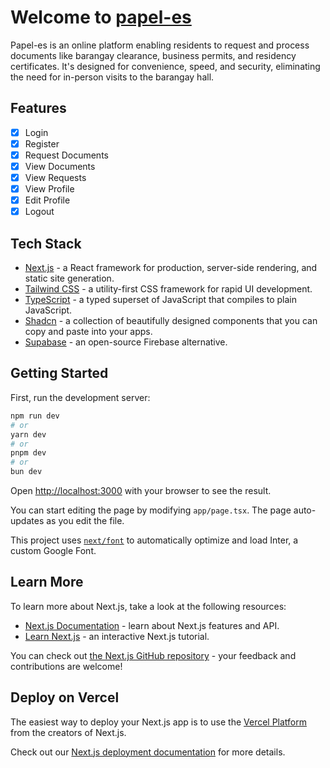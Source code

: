 # Welcome to [papel-es](https://papel-es.vercel.app/)

Papel-es is an online platform enabling residents to request and process documents like barangay clearance, business permits, and residency certificates. It's designed for convenience, speed, and security, eliminating the need for in-person visits to the barangay hall.

## Features

- [x] Login
- [x] Register
- [x] Request Documents
- [x] View Documents
- [x] View Requests
- [x] View Profile
- [x] Edit Profile
- [x] Logout

## Tech Stack

- [Next.js](https://nextjs.org/) - a React framework for production, server-side rendering, and static site generation.
- [Tailwind CSS](https://tailwindcss.com/) - a utility-first CSS framework for rapid UI development.
- [TypeScript](https://www.typescriptlang.org/) - a typed superset of JavaScript that compiles to plain JavaScript.
- [Shadcn](https://ui.shadcn.com/) - a collection of beautifully designed components that you can copy and paste into your apps.
- [Supabase](https://supabase.com/) - an open-source Firebase alternative.

## Getting Started

First, run the development server:

```bash
npm run dev
# or
yarn dev
# or
pnpm dev
# or
bun dev
```

Open [http://localhost:3000](http://localhost:3000) with your browser to see the result.

You can start editing the page by modifying `app/page.tsx`. The page auto-updates as you edit the file.

This project uses [`next/font`](https://nextjs.org/docs/basic-features/font-optimization) to automatically optimize and load Inter, a custom Google Font.

## Learn More

To learn more about Next.js, take a look at the following resources:

- [Next.js Documentation](https://nextjs.org/docs) - learn about Next.js features and API.
- [Learn Next.js](https://nextjs.org/learn) - an interactive Next.js tutorial.

You can check out [the Next.js GitHub repository](https://github.com/vercel/next.js/) - your feedback and contributions are welcome!

## Deploy on Vercel

The easiest way to deploy your Next.js app is to use the [Vercel Platform](https://vercel.com/new?utm_medium=default-template&filter=next.js&utm_source=create-next-app&utm_campaign=create-next-app-readme) from the creators of Next.js.

Check out our [Next.js deployment documentation](https://nextjs.org/docs/deployment) for more details.
